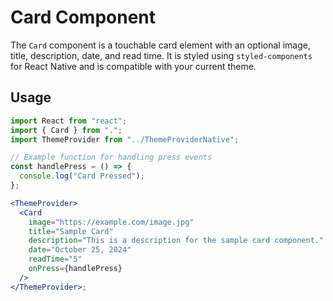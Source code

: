 # Card Component

The `Card` component is a touchable card element with an optional image, title, description, date, and read time. It is styled using `styled-components` for React Native and is compatible with your current theme.

## Usage

```jsx
import React from "react";
import { Card } from ".";
import ThemeProvider from "../ThemeProviderNative";

// Example function for handling press events
const handlePress = () => {
  console.log("Card Pressed");
};

<ThemeProvider>
  <Card
    image="https://example.com/image.jpg"
    title="Sample Card"
    description="This is a description for the sample card component."
    date="October 25, 2024"
    readTime="5"
    onPress={handlePress}
  />
</ThemeProvider>;
```
